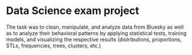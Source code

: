 # Data Science exam project

The task was to clean, manipulate, and analyze data from Bluesky as well as to analyze their behavioral patterns by applying statistical tests, training models, and visualizing the respective results (distributions, proportions, STLs, frequencies, trees, clusters, etc.)
